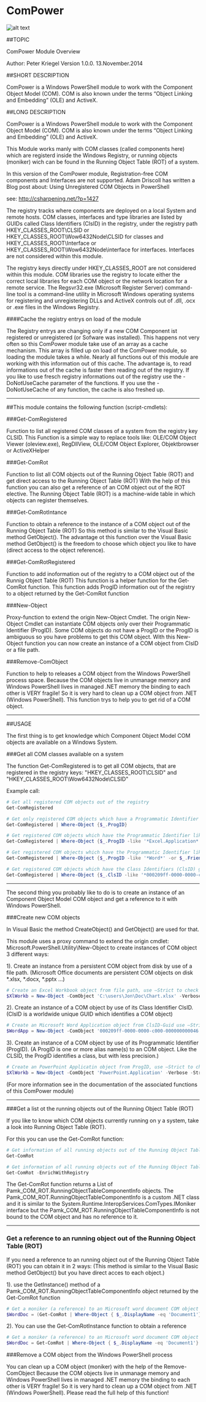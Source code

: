ComPower
========

![alt text](https://github.com/Kriegel/ComPower/blob/master/ComPower.png "ComPower Logo")

##TOPIC

ComPower Module Overview

Author: Peter Kriegel
Version 1.0.0. 13.November.2014

##SHORT DESCRIPTION

ComPower is a Windows PowerShell module to work with the Component Object Model (COM).
COM is also known under the terms “Object Linking and Embedding” (OLE) and ActiveX.

##LONG DESCRIPTION

ComPower is a Windows PowerShell module to work with the Component Object Model (COM).
COM is also known under the terms “Object Linking and Embedding” (OLE) and ActiveX.

This Module works manly with COM classes (called  components here) which are registerd inside the Windows Registry,
or running objects (moniker) wich can be found in the Running Object Table (ROT) of a system.

In this version of the ComPower module, Registration-free COM components and Interfaces are not supported.
Adam Driscoll has written a Blog post about: Using Unregistered COM Objects in PowerShell

see: http://csharpening.net/?p=1427

The registry tracks where components are deployed on a local System and remote hosts.
COM classes, interfaces and type libraries are listed by GUIDs called Class Identifiers (ClsID) in the registry,
under the registry path HKEY_CLASSES_ROOT\CLSID or HKEY_CLASSES_ROOT\Wow6432Node\CLSID for classes and HKEY_CLASSES_ROOT\Interface or HKEY_CLASSES_ROOT\Wow6432Node\interface for interfaces.
Interfaces are not considered within this module.

The registry keys directly under HKEY_CLASSES_ROOT are not considered within this module.
COM libraries use the registry to locate either the correct local libraries for each COM object or the network location for a remote service.
The Regsvr32.exe (Microsoft Register Server) command-line tool is a command-line utility in Microsoft Windows operating systems for registering and unregistering DLLs and ActiveX controls out of .dll, .ocx or .exe files in the Windows Registry.	

####Cache the registry entrys on load of the module

The Registry entrys are changing only if a new COM Component ist registered or unregistered (or Sofware was installed).
This happens not very often so this ComPower module take use of an array as a cache mechanism.
This array is filled up on load of the ComPower module, so loading the module takes a while.
Nearly all functions out of this module are working with this information out of this cache.
The advantage is, to read informations out of the cache is faster then reading out of the registry.
If you like to use fresch registry informations out of the registry use the -DoNotUseCache parameter of the functions.
If you use the -DoNotUseCache of any function, the cache is also freshed up.

---------------------------------------------------------------------------

##This module contains the following function (script-cmdlets):

###Get-ComRegistered

Function to list all registered COM classes of a system from the registry key CLSID.
This Function is a simple way to replace tools like: OLE/COM Object Viewer (oleview.exe), RegDllView, OLE/COM Object Explorer, Objektbrowser or ActiveXHelper

###Get-ComRot

Function to list all COM objects out of the Running Object Table (ROT) and get direct access to the Running Object Table (ROT)
With the help of this function you can also get a reference of an COM object out of the ROT elective.
The Running Object Table (ROT) is a machine-wide table in which objects can register themselves.

###Get-ComRotIntance

Function to obtain a reference to the instance of a COM object out of the Running Object Table (ROT)
So this method is similar to the Visual Basic method GetObject().
The advantage ot this function over the Visual Basic method GetObject() is the freedom to choose which object you like to have (direct access to the object reference). 

###Get-ComRotRegistered

Function to add inoformation out of the registry to a COM object out of the Runnig Object Table (ROT)
This function is a helper function for the Get-ComRot function.
This function adds ProgID information out of the registry to a object returned by the Get-ComRot function

###New-Object

Proxy-function to extend the origin New-Object Cmdlet.
The origin New-Object Cmdlet can instantiate COM objects only over their Programmatic Identifier (ProgID).
Some COM objects do not have a ProgID or the ProgID is ambiguous so you have problems to get this COM object.
With this New-Object function you can now create an instance of a COM object from ClsID or a file path.

###Remove-ComObject

Function to help to releases a COM object from the Windows PowerShell process space.
Because the COM objects live in unmanage memory and Windows PowerShell lives in managed .NET memory the binding to each other is VERY fragile!
So it is very hard to clean up a COM object from .NET (Windows PowerShell).
This function trys to help you to get rid of a COM object.

---------------------------------------------------------------------------

##USAGE

The first thing is to get knowledge which Component Object Model COM objects are available on a Windows System.

###Get all COM classes available on a system

The function Get-ComRegistered is to get all COM objects, that are registered in the registry keys:
"HKEY_CLASSES_ROOT\CLSID" and "HKEY_CLASSES_ROOT\Wow6432Node\CLSID"

Example call:

```powershell
# Get all registered COM objects out of the registry
Get-ComRegistered

# Get only registered COM objects which have a Programmatic Identifier ProgID 
Get-ComRegistered | Where-Object {$_.ProgID}

# Get registered COM objects which have the Programmatic Identifier like Excel.Application 
Get-ComRegistered | Where-Object {$_.ProgID -like '*Excel.Application*'}

# Get registered COM objects which have the Programmatic Identifier like *Word* or the friendly classname *Word* 
Get-ComRegistered | Where-Object {$_.ProgID -like '*Word*' -or $_.FriendlyClassName -like '*Word*' }

# Get registered COM objects which have the Class Identifiers (ClsID) guid like ‘*000209ff-0000-0000-c000-000000000046*’
Get-ComRegistered | Where-Object {$_.ClsID -like '*000209ff-0000-0000-c000-000000000046*'}
```
---

The second thing you probably like to do is to create an instance of an Component Object Model COM object and get a reference to it with Windows PowerShell.

###Create new COM objects

In Visual Basic the method CreateObject() and GetObject() are used for that.

This module uses a proxy command to extend the origin cmdlet: Microsoft.PowerShell.Utility\New-Object to create instances of COM object 3 different ways:

1). Create an instance from a persistent COM object from disk by use of a file path.
(Microsoft Office documents are persistent COM objects on disk *.xlsx, *.docx, *.pptx …)
```powershell
# Create an Excel Workbook object from file path, use –Strict to check if document is already running
$XlWorkb = New-Object -ComObject 'C:\users\Jon\Doc\Chart.xlsx' -Verbose –Strict
```
2). Create an instance of a COM object by use of its Class Identifier ClsID.
(ClsID is a worldwide unique GUID which identifies a COM object)
```powershell
# Create an Microsoft Word Application object from ClsID-Guid use –Strict to check if Word is already running
$WordApp = New-Object -ComObject '000209ff-0000-0000-c000-000000000046' -Verbose –Strict
```
3). Create an instance of a COM object by use of its Programmatic Identifier (ProgID).
(A ProgID is one or more alias name(s) to an COM object. Like the CLSID, the ProgID identifies a class, but with less precision.)
```powershell
# Create an PowerPoint Applicatin object from ProgID, use –Strict to check if interop assembly is used
$XlWorkb = New-Object -ComObject 'PowerPoint.Application' -Verbose -Strict
```
(For more information see in the documentation of the associated functions of this ComPower module)

---

###Get a list ot the running objects out of the Running Object Table (ROT)

If you like to know which COM objects currently running on y a system, take a look into Running Object Table (ROT).

For this you can use the Get-ComRot function:
```powershell
# Get information of all running objects out of the Running Object Table (ROT)
Get-ComRot

# Get information of all running objects out of the Running Object Table (ROT) with ProgID informations out of the registry
Get-ComRot -EnrichWithRegistry
```

The Get-ComRot function returns a List of Pamk_COM_ROT.RunningObjectTableComponentInfo objects.
The Pamk_COM_ROT.RunningObjectTableComponentInfo is a custom .NET class and
it is similar to the System.Runtime.InteropServices.ComTypes.IMoniker interface but the Pamk_COM_ROT.RunningObjectTableComponentInfo is not bound to the COM object and has no reference to it.

---

### Get a reference to an running object out of the Running Object Table (ROT)

If you need a reference to an running object out of the Running Object Table (ROT) you can obtain it in 2 ways:
(This method is similar to the Visual Basic method GetObject() but you have direct acces to each object.)

1). use the GetInstance() method of a Pamk_COM_ROT.RunningObjectTableComponentInfo object returned by the Get-ComRot function
```powershell
# Get a moniker (a reference) to an Microsoft word document COM object with the DisplayName 'Document1' out of the Running Object Table (ROT)
$WordDoc = (Get-ComRot | Where-Object { $_.DisplayName -eq 'Document1'}).GetInstance()
```
2). You can use the Get-ComRotInstance function to obtain a reference
```powershell
# Get a moniker (a reference) to an Microsoft word document COM object with the DisplayName 'Document1' out of the Running Object Table (ROT)
$WordDoc = Get-ComRot | Where-Object { $_.DisplayName -eq 'Document1'} | Get-ComRotIntance
```

###Remove a COM object from the Windows PowerShell process

You can clean up a COM object (moniker) with the help of the Remove-ComObject
Because the COM objects live in unmanage memory and Windows PowerShell lives in managed .NET memory the binding to each other is VERY fragile!
So it is very hard to clean up a COM object from .NET (Windows PowerShell).
Please read the full help of this function!
